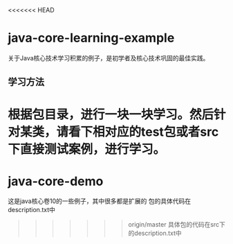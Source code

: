 <<<<<<< HEAD
# java-core-learning-example
关于Java核心技术学习积累的例子，是初学者及核心技术巩固的最佳实践。
 
## 学习方法
根据包目录，进行一块一块学习。然后针对某类，请看下相对应的test包或者src下直接测试案例，进行学习。
=======
# java-core-demo
这是java核心卷10的一些例子，其中很多都是扩展的
包的具体代码在description.txt中
>>>>>>> origin/master
具体包的代码在src下的description.txt中
